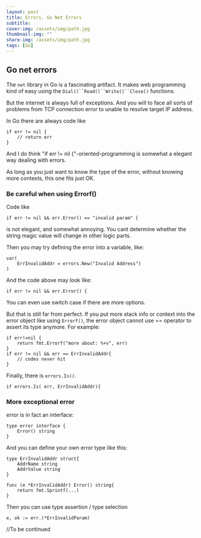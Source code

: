 ```yaml
---
layout: post
title: Errors, Go Net Errors
subtitle: 
cover-img: /assets/img/path.jpg
thumbnail-img: ""
share-img: /assets/img/path.jpg
tags: [Go]
---
```


## Go net errors

The `net` library in Go is a fascinating artifact. It makes web programming kind of easy using the `Dial()``Read()``Write()``Close()` functions.

But the internet is always full of exceptions. And you will to face all sorts of problems from TCP connection error to unable to resolve target IP address.

In Go there are always code like

```Golang
if err != nil {
    // return err
}
```

And I do think "if err != nil {"-oriented-programming is somewhat a elegant way dealing with errors.

As long as you just want to know the type of the error, without knowing more contexts, this one fits just OK.

### Be careful when using Errorf()

<!-- cSpell:ignore Errorf Sprintf -->

Code like

```Golang
if err != nil && err.Error() == "invalid param" {
```
is not elegant, and somewhat annoying. You cant determine whether the string magic value will change in other logic parts.

Then you may try defining the error into a variable, like:

```Golang
var(
    ErrInvalidAddr = errors.New("Invalid Address")
)
```

And the code above may look like:

```Golang
if err != nil && err.Error() {
```

You can even use switch case if there are more options.

But that is still far from perfect. If you put more stack info or context into the error object like using `Errorf()`, the error object cannot use == operator to assert its type anymore. For example:

```Golang
if err!=nil {
    return fmt.Errorf("more about: %+v", err)
}
if err != nil && err == ErrInvalidAddr{
    // codes never hit
}
```

Finally, there is `errors.Is()`.

```Golang
if errors.Is( err, ErrInvalidAddr){
```

### More exceptional error

error is in fact an interface:

```Golang
type error interface {
    Error() string
}
```

And you can define your own error type like this:

```Golang
type ErrInvalidAddr struct{
    AddrName string
    AddrValue string
}

func (e *ErrInvalidAddr) Error() string{
    return fmt.Sprintf(...)
}
```

Then you can use type assertion / type selection

`e, ok := err.(*ErrInvalidParam)`

//To be continued 

